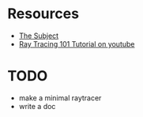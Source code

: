 # Resources
- [The Subject](en.subject.pdf)
- [Ray Tracing 101 Tutorial on youtube](http://bit.ly/3rh6cFU)

# TODO
- make a minimal raytracer
- write a doc
